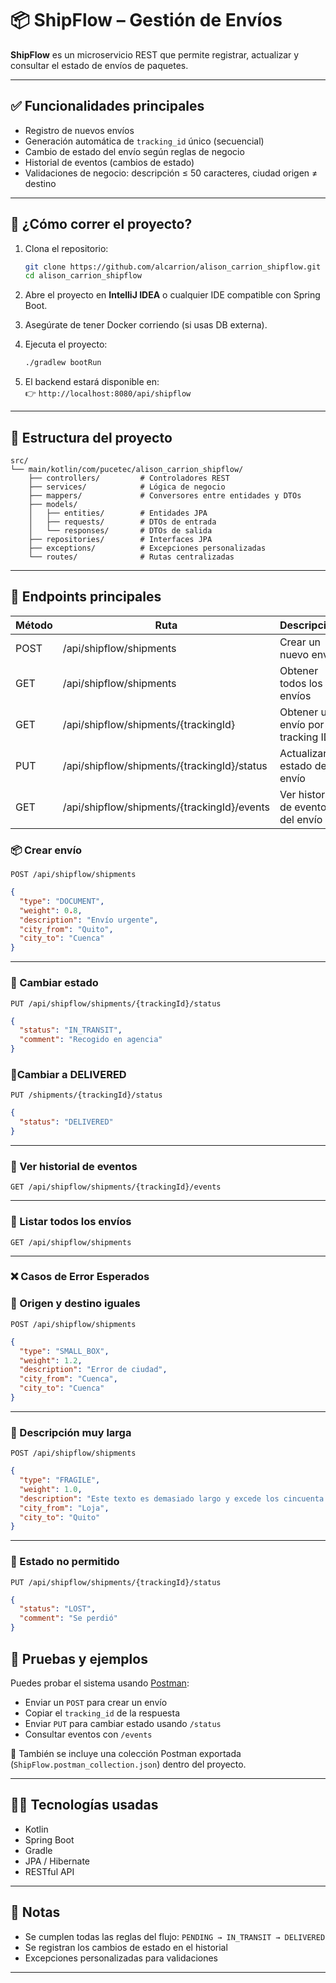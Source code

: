 # 📦 ShipFlow – Gestión de Envíos

**ShipFlow** es un microservicio REST que permite registrar, actualizar y consultar el estado de envíos de paquetes.

---

## ✅ Funcionalidades principales

- Registro de nuevos envíos
- Generación automática de `tracking_id` único (secuencial)
- Cambio de estado del envío según reglas de negocio
- Historial de eventos (cambios de estado)
- Validaciones de negocio: descripción ≤ 50 caracteres, ciudad origen ≠ destino

---

## 🚀 ¿Cómo correr el proyecto?

1. Clona el repositorio:
   ```bash
   git clone https://github.com/alcarrion/alison_carrion_shipflow.git
   cd alison_carrion_shipflow
   ```

2. Abre el proyecto en **IntelliJ IDEA** o cualquier IDE compatible con Spring Boot.

3. Asegúrate de tener Docker corriendo (si usas DB externa).

4. Ejecuta el proyecto:
   ```bash
   ./gradlew bootRun
   ```


5. El backend estará disponible en:  
   👉 `http://localhost:8080/api/shipflow`

---

## 📂 Estructura del proyecto

```
src/
└── main/kotlin/com/pucetec/alison_carrion_shipflow/
    ├── controllers/         # Controladores REST
    ├── services/            # Lógica de negocio
    ├── mappers/             # Conversores entre entidades y DTOs
    ├── models/
    │   ├── entities/        # Entidades JPA
    │   ├── requests/        # DTOs de entrada
    │   └── responses/       # DTOs de salida
    ├── repositories/        # Interfaces JPA
    ├── exceptions/          # Excepciones personalizadas
    └── routes/              # Rutas centralizadas
```

---

## 🔗 Endpoints principales

| Método | Ruta                                               | Descripción                              |
|--------|----------------------------------------------------|------------------------------------------|
| POST   | /api/shipflow/shipments                            | Crear un nuevo envío                     |
| GET    | /api/shipflow/shipments                            | Obtener todos los envíos                 |
| GET    | /api/shipflow/shipments/{trackingId}               | Obtener un envío por tracking ID         |
| PUT    | /api/shipflow/shipments/{trackingId}/status        | Actualizar el estado del envío           |
| GET    | /api/shipflow/shipments/{trackingId}/events        | Ver historial de eventos del envío       |

### 📦 Crear envío

`POST /api/shipflow/shipments`

```json
{
  "type": "DOCUMENT",
  "weight": 0.8,
  "description": "Envío urgente",
  "city_from": "Quito",
  "city_to": "Cuenca"
}
```

---

### 🔁 Cambiar estado

`PUT /api/shipflow/shipments/{trackingId}/status`

```json
{
  "status": "IN_TRANSIT",
  "comment": "Recogido en agencia"
}
```
### 🔁Cambiar a DELIVERED

`PUT /shipments/{trackingId}/status`

```json
{
  "status": "DELIVERED"
}
```
---

### 📜 Ver historial de eventos

`GET /api/shipflow/shipments/{trackingId}/events`

---

### 📄 Listar todos los envíos

`GET /api/shipflow/shipments`

---


### ❌ Casos de Error Esperados

### 🛑 Origen y destino iguales
`POST /api/shipflow/shipments`

```json
{
  "type": "SMALL_BOX",
  "weight": 1.2,
  "description": "Error de ciudad",
  "city_from": "Cuenca",
  "city_to": "Cuenca"
}
```

---

### 🛑 Descripción muy larga
`POST /api/shipflow/shipments`

```json
{
  "type": "FRAGILE",
  "weight": 1.0,
  "description": "Este texto es demasiado largo y excede los cincuenta caracteres permitidos por el sistema.",
  "city_from": "Loja",
  "city_to": "Quito"
}
```

---

### 🛑 Estado no permitido
`PUT /api/shipflow/shipments/{trackingId}/status`

```json
{
  "status": "LOST",
  "comment": "Se perdió"
}
```


## 🧪 Pruebas y ejemplos

Puedes probar el sistema usando [Postman](https://www.postman.com/):

- Enviar un `POST` para crear un envío
- Copiar el `tracking_id` de la respuesta
- Enviar `PUT` para cambiar estado usando `/status`
- Consultar eventos con `/events`

📁 También se incluye una colección Postman exportada (`ShipFlow.postman_collection.json`) dentro del proyecto.

---

## 👨‍💻 Tecnologías usadas

- Kotlin
- Spring Boot
- Gradle
- JPA / Hibernate
- RESTful API

---

## 📌 Notas

- Se cumplen todas las reglas del flujo: `PENDING → IN_TRANSIT → DELIVERED`
- Se registran los cambios de estado en el historial
- Excepciones personalizadas para validaciones

---


 
